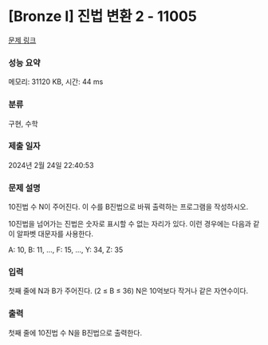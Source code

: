 # [Bronze I] 진법 변환 2 - 11005 

[문제 링크](https://www.acmicpc.net/problem/11005) 

### 성능 요약

메모리: 31120 KB, 시간: 44 ms

### 분류

구현, 수학

### 제출 일자

2024년 2월 24일 22:40:53

### 문제 설명

<p>10진법 수 N이 주어진다. 이 수를 B진법으로 바꿔 출력하는 프로그램을 작성하시오.</p>

<p>10진법을 넘어가는 진법은 숫자로 표시할 수 없는 자리가 있다. 이런 경우에는 다음과 같이 알파벳 대문자를 사용한다.</p>

<p>A: 10, B: 11, ..., F: 15, ..., Y: 34, Z: 35</p>

### 입력 

 <p>첫째 줄에 N과 B가 주어진다. (2 ≤ B ≤ 36) N은 10억보다 작거나 같은 자연수이다.</p>

### 출력 

 <p>첫째 줄에 10진법 수 N을 B진법으로 출력한다.</p>

